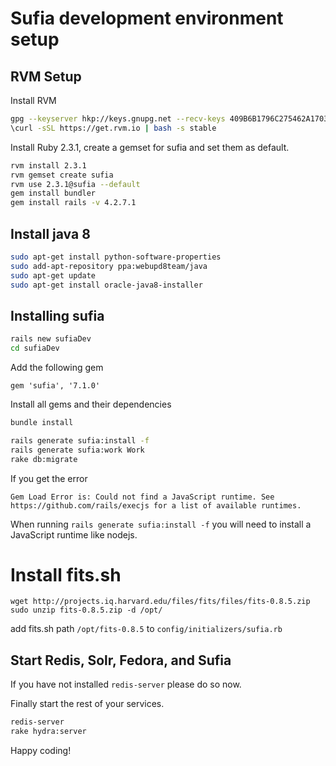 # Sufia development environment setup


## RVM Setup

Install RVM

```bash
gpg --keyserver hkp://keys.gnupg.net --recv-keys 409B6B1796C275462A1703113804BB82D39DC0E3
\curl -sSL https://get.rvm.io | bash -s stable 
```

Install Ruby 2.3.1, create a gemset for sufia and set them as default.

```bash
rvm install 2.3.1
rvm gemset create sufia
rvm use 2.3.1@sufia --default
gem install bundler
gem install rails -v 4.2.7.1
```

## Install java 8

```bash
sudo apt-get install python-software-properties
sudo add-apt-repository ppa:webupd8team/java
sudo apt-get update
sudo apt-get install oracle-java8-installer

```

## Installing sufia

```bash
rails new sufiaDev
cd sufiaDev
```

Add the following gem

```
gem 'sufia', '7.1.0'
```

Install all gems and their dependencies	

```bash
bundle install
```

```bash
rails generate sufia:install -f
rails generate sufia:work Work
rake db:migrate
```

If you get the error

```
Gem Load Error is: Could not find a JavaScript runtime. See https://github.com/rails/execjs for a list of available runtimes.
```
When running `rails generate sufia:install -f` you will need to install a JavaScript runtime like nodejs.

# Install fits.sh

```
wget http://projects.iq.harvard.edu/files/fits/files/fits-0.8.5.zip
sudo unzip fits-0.8.5.zip -d /opt/
```

add fits.sh path `/opt/fits-0.8.5` to `config/initializers/sufia.rb`


## Start Redis, Solr, Fedora, and Sufia 

If you have not installed `redis-server` please do so now.

Finally start the rest of your services.

```bash
redis-server
rake hydra:server
```

Happy coding!



